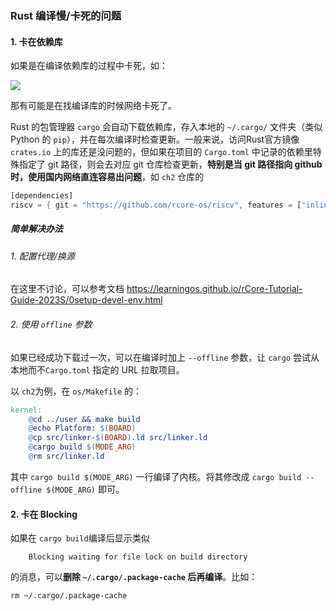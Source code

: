 ### Rust 编译慢/卡死的问题

#### 1. 卡在依赖库

如果是在编译依赖库的过程中卡死，如：

![](C:\UserFile\四下\compiling.png)

那有可能是在找编译库的时候网络卡死了。

Rust 的包管理器 `cargo` 会自动下载依赖库，存入本地的 `~/.cargo/` 文件夹（类似 Python 的 `pip`），并在每次编译时检查更新。一般来说，访问Rust官方镜像 `crates.io` 上的库还是没问题的，但如果在项目的 `Cargo.toml` 中记录的依赖里特殊指定了 git 路径，则会去对应 git 仓库检查更新，**特别是当 git 路径指向 github 时，使用国内网络直连容易出问题**，如 `ch2` 仓库的

```rust
[dependencies]
riscv = { git = "https://github.com/rcore-os/riscv", features = ["inline-asm"] }

```

##### 简单解决办法

###### 1. 配置代理/换源

在这里不讨论，可以参考文档  https://learningos.github.io/rCore-Tutorial-Guide-2023S/0setup-devel-env.html

###### 2. 使用 `offline` 参数

如果已经成功下载过一次，可以在编译时加上 `--offline` 参数，让 `cargo` 尝试从本地而不`Cargo.toml` 指定的 URL 拉取项目。

以 `ch2`为例，在 `os/Makefile` 的：

```makefile
kernel:
	@cd ../user && make build
	@echo Platform: $(BOARD)
	@cp src/linker-$(BOARD).ld src/linker.ld
	@cargo build $(MODE_ARG)
	@rm src/linker.ld
```

其中 `cargo build $(MODE_ARG)` 一行编译了内核。将其修改成 `cargo build --offline $(MODE_ARG)` 即可。

#### 2. 卡在 Blocking

如果在 `cargo build`编译后显示类似

```shell
    Blocking waiting for file lock on build directory
```

的消息，可以**删除 `~/.cargo/.package-cache` 后再编译**。比如：

```shell
rm ~/.cargo/.package-cache
```


